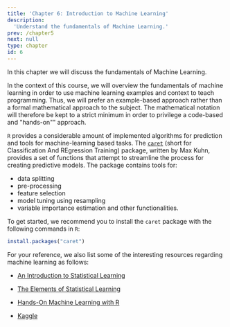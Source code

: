 ```yaml
---
title: 'Chapter 6: Introduction to Machine Learning'
description:
  'Understand the fundamentals of Machine Learning.'
prev: /chapter5
next: null
type: chapter
id: 6
---
```




<exercise id="1" title="General information">

In this chapter we will discuss the fundamentals of Machine Learning.

In the context of this course, we will overview the fundamentals of machine learning in order to use machine learning examples and context to teach programming. Thus, we will prefer an example-based approach rather than a formal mathematical approach to the subject. The mathematical notation will therefore be kept to a strict minimum in order to privilege a code-based and "hands-on"" approach.

`R` provides a considerable amount of implemented algorithms for prediction and  tools for machine-learning based tasks. The [`caret`]() (short for Classification And REgression Training)  package, written by Max Kuhn, provides a set of functions that attempt to streamline the process for creating predictive models. The package contains tools for:

- data splitting
- pre-processing
- feature selection
- model tuning using resampling
- variable importance estimation
and other functionalities.

To get started, we recommend you to install the `caret` package with the following commands in `R`:

```R
install.packages("caret")
```

For your reference, we also list some of the interesting resources regarding machine learning as follows:

- [An Introduction to Statistical Learning](https://www.statlearning.com/)

- [The Elements of Statistical Learning](https://hastie.su.domains/ElemStatLearn/)

- [Hands-On Machine Learning with R](https://bradleyboehmke.github.io/HOML/)

- [Kaggle](https://www.kaggle.com/)

</exercise>


<exercise id="2" title="What is Machine Learning?" type = "slides">
<slides source="chapter5_01">
</slides>
</exercise>


<exercise id="3" title="Measuring predictive performance" type = "slides">
<slides source="chapter5_01">
</slides>
</exercise>

<exercise id="4" title="Linear and Logistic regression" type = "slides">
<slides source="chapter5_01">
</slides>
</exercise>

<exercise id="5" title="Penalized regression" type = "slides">
<slides source="chapter5_01">
</slides>
</exercise>

<exercise id="6" title="Trees based methods" type = "slides">
<slides source="chapter5_01">
</slides>
</exercise>